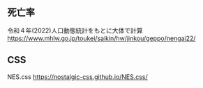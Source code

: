 ## 死亡率
令和４年(2022)人口動態統計をもとに大体で計算
https://www.mhlw.go.jp/toukei/saikin/hw/jinkou/geppo/nengai22/


## CSS
NES.css
https://nostalgic-css.github.io/NES.css/
